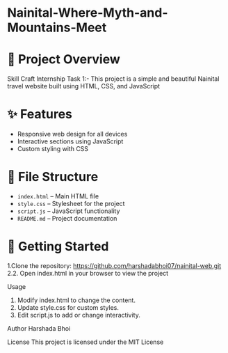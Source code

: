 # Nainital-Where-Myth-and-Mountains-Meet

# 📍 Project Overview
 Skill Craft Internship Task 1:- This project is a simple and beautiful Nainital travel website built using HTML, CSS, and JavaScript

# ✨ Features
- Responsive web design for all devices  
- Interactive sections using JavaScript  
- Custom styling with CSS

# 📂 File Structure
- `index.html` – Main HTML file  
- `style.css` – Stylesheet for the project  
- `script.js` – JavaScript functionality  
- `README.md` – Project documentation  

# 🚀 Getting Started
1.Clone the repository:  https://github.com/harshadabhoi07/nainital-web.git
2.2. Open index.html in your browser to view the project

Usage
1. Modify index.html to change the content.
2. Update style.css for custom styles.
3. Edit script.js to add or change interactivity.

Author
Harshada Bhoi

License
This project is licensed under the MIT License

